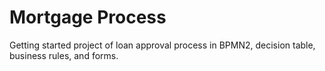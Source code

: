 Mortgage Process
=======================

Getting started project of loan approval process in BPMN2, decision table, business rules, and forms.
